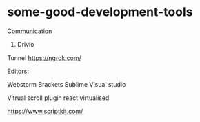 # some-good-development-tools


Communication 

1. Drivio 

Tunnel 
https://ngrok.com/

Editors:

Webstorm 
Brackets
Sublime
Visual studio

Vitrual scroll plugin 
react virtualised 

https://www.scriptkit.com/
